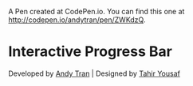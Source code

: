 A Pen created at CodePen.io. You can find this one at http://codepen.io/andytran/pen/ZWKdzQ.

 # Interactive Progress Bar
Developed by [Andy Tran](http://andytran.me) | Designed by [Tahir Yousaf](https://dribbble.com/shots/2503230-Progress-Bar)
